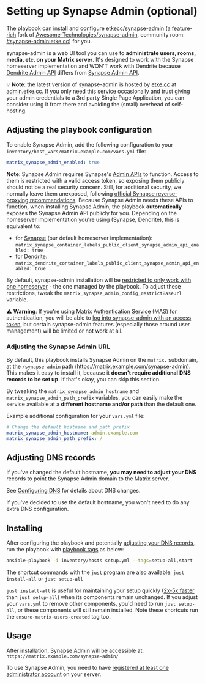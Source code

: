 # Setting up Synapse Admin (optional)

The playbook can install and configure [etkecc/synapse-admin](https://github.com/etkecc/synapse-admin) (a [feature-rich](https://github.com/etkecc/synapse-admin#fork-differences) fork of [Awesome-Technologies/synapse-admin](https://github.com/Awesome-Technologies/synapse-admin), community room: [#synapse-admin:etke.cc](https://matrix.to/#/#synapse-admin:etke.cc)) for you.

synapse-admin is a web UI tool you can use to **administrate users, rooms, media, etc. on your Matrix server**. It's designed to work with the Synapse homeserver implementation and WON'T work with Dendrite because [Dendrite Admin API](https://element-hq.github.io/dendrite/administration/adminapi) differs from [Synapse Admin API](https://element-hq.github.io/synapse/latest/usage/administration/admin_api/).

💡 **Note**: the latest version of synapse-admin is hosted by [etke.cc](https://etke.cc/) at [admin.etke.cc](https://admin.etke.cc/). If you only need this service occasionally and trust giving your admin credentials to a 3rd party Single Page Application, you can consider using it from there and avoiding the (small) overhead of self-hosting.

## Adjusting the playbook configuration

To enable Synapse Admin, add the following configuration to your `inventory/host_vars/matrix.example.com/vars.yml` file:

```yaml
matrix_synapse_admin_enabled: true
```

**Note**: Synapse Admin requires Synapse's [Admin APIs](https://element-hq.github.io/synapse/latest/usage/administration/admin_api/index.html) to function. Access to them is restricted with a valid access token, so exposing them publicly should not be a real security concern. Still, for additional security, we normally leave them unexposed, following [official Synapse reverse-proxying recommendations](https://element-hq.github.io/synapse/latest/reverse_proxy.html#synapse-administration-endpoints). Because Synapse Admin needs these APIs to function, when installing Synapse Admin, the playbook **automatically** exposes the Synapse Admin API publicly for you. Depending on the homeserver implementation you're using (Synapse, Dendrite), this is equivalent to:

- for [Synapse](./configuring-playbook-synapse.md) (our default homeserver implementation): `matrix_synapse_container_labels_public_client_synapse_admin_api_enabled: true`
- for [Dendrite](./configuring-playbook-dendrite.md): `matrix_dendrite_container_labels_public_client_synapse_admin_api_enabled: true`

By default, synapse-admin installation will be [restricted to only work with one homeserver](https://github.com/etkecc/synapse-admin/blob/e21e44362c879ac41f47c580b04210842b6ff3d7/README.md#restricting-available-homeserver) - the one managed by the playbook. To adjust these restrictions, tweak the `matrix_synapse_admin_config_restrictBaseUrl` variable.

⚠️ **Warning**: If you're using [Matrix Authentication Service](./configuring-playbook-matrix-authentication-service.md) (MAS) for authentication, you will be able to [log into synapse-admin with an access token](https://github.com/etkecc/synapse-admin/pull/58), but certain synapse-admin features (especially those around user management) will be limited or not work at all.

### Adjusting the Synapse Admin URL

By default, this playbook installs Synapse Admin on the `matrix.` subdomain, at the `/synapse-admin` path (https://matrix.example.com/synapse-admin). This makes it easy to install it, because it **doesn't require additional DNS records to be set up**. If that's okay, you can skip this section.

By tweaking the `matrix_synapse_admin_hostname` and `matrix_synapse_admin_path_prefix` variables, you can easily make the service available at a **different hostname and/or path** than the default one.

Example additional configuration for your `vars.yml` file:

```yaml
# Change the default hostname and path prefix
matrix_synapse_admin_hostname: admin.example.com
matrix_synapse_admin_path_prefix: /
```

## Adjusting DNS records

If you've changed the default hostname, **you may need to adjust your DNS** records to point the Synapse Admin domain to the Matrix server.

See [Configuring DNS](configuring-dns.md) for details about DNS changes.

If you've decided to use the default hostname, you won't need to do any extra DNS configuration.

## Installing

After configuring the playbook and potentially [adjusting your DNS records](#adjusting-dns-records), run the playbook with [playbook tags](playbook-tags.md) as below:

<!-- NOTE: let this conservative command run (instead of install-all) to make it clear that failure of the command means something is clearly broken. -->
```sh
ansible-playbook -i inventory/hosts setup.yml --tags=setup-all,start
```

The shortcut commands with the [`just` program](just.md) are also available: `just install-all` or `just setup-all`

`just install-all` is useful for maintaining your setup quickly ([2x-5x faster](../CHANGELOG.md#2x-5x-performance-improvements-in-playbook-runtime) than `just setup-all`) when its components remain unchanged. If you adjust your `vars.yml` to remove other components, you'd need to run `just setup-all`, or these components will still remain installed. Note these shortcuts run the `ensure-matrix-users-created` tag too.

## Usage

After installation, Synapse Admin will be accessible at: `https://matrix.example.com/synapse-admin/`

To use Synapse Admin, you need to have [registered at least one administrator account](registering-users.md) on your server.
